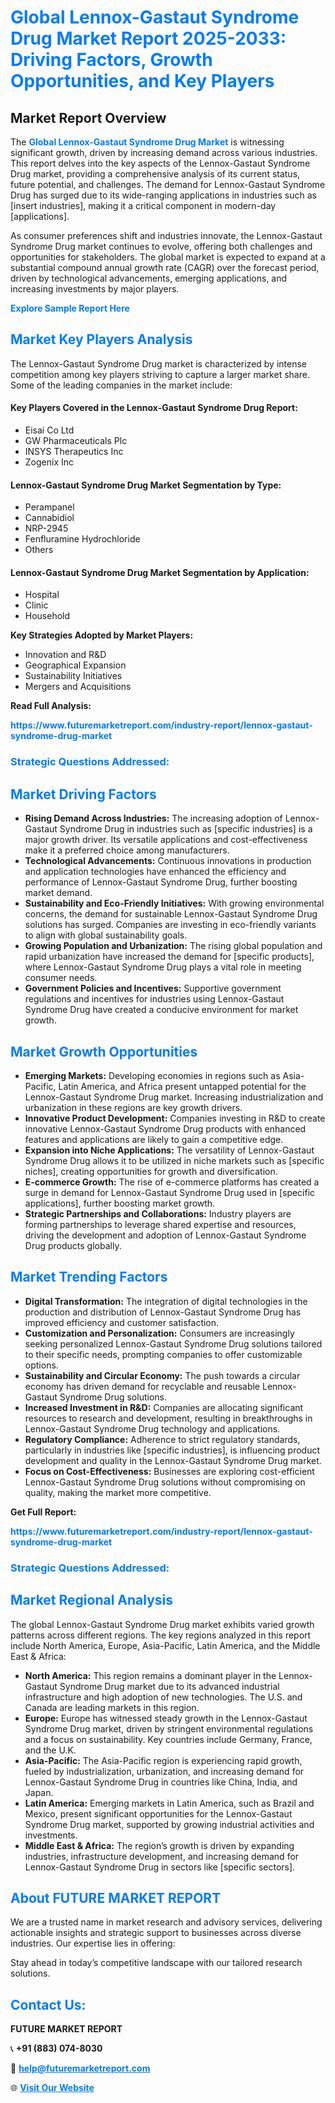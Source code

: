 <h1 style="color: #007BFF;">Global Lennox-Gastaut Syndrome Drug Market Report 2025-2033: Driving Factors, Growth Opportunities, and Key Players</h1>

<section id="overview">
<h2>Market Report Overview</h2>
<p>The <a href="https://www.futuremarketreport.com/industry-report/lennox-gastaut-syndrome-drug-market" style="color: #007BFF; text-decoration: none;"><strong>Global Lennox-Gastaut Syndrome Drug Market</strong></a> is witnessing significant growth, driven by increasing demand across various industries. This report delves into the key aspects of the Lennox-Gastaut Syndrome Drug market, providing a comprehensive analysis of its current status, future potential, and challenges. The demand for Lennox-Gastaut Syndrome Drug has surged due to its wide-ranging applications in industries such as [insert industries], making it a critical component in modern-day [applications].</p>
<p>As consumer preferences shift and industries innovate, the Lennox-Gastaut Syndrome Drug market continues to evolve, offering both challenges and opportunities for stakeholders. The global market is expected to expand at a substantial compound annual growth rate (CAGR) over the forecast period, driven by technological advancements, emerging applications, and increasing investments by major players.</p>
</section>

<section id="overview">
<p><a href="https://www.futuremarketreport.com/request-sample/reportId=52601" style="color: #007BFF; text-decoration: none;"><strong>Explore Sample Report Here</strong></a></p>
</section>

<section id="key-players">
<h2 style="color: #007BFF;">Market Key Players Analysis</h2>
<p>The Lennox-Gastaut Syndrome Drug market is characterized by intense competition among key players striving to capture a larger market share. Some of the leading companies in the market include:</p>
<h4>Key Players Covered in the Lennox-Gastaut Syndrome Drug Report:</h4>
<ul><li>Eisai Co Ltd</li><li>GW Pharmaceuticals Plc</li><li>INSYS Therapeutics Inc</li><li>Zogenix Inc</li></ul>
<h4>Lennox-Gastaut Syndrome Drug Market Segmentation by Type:</h4>
<ul><li>Perampanel</li><li>Cannabidiol</li><li>NRP-2945</li><li>Fenfluramine Hydrochloride</li><li>Others</li></ul>

<h4>Lennox-Gastaut Syndrome Drug Market Segmentation by Application:</h4>
<ul><li>Hospital</li><li>Clinic</li><li>Household</li></ul>
<p><strong>Key Strategies Adopted by Market Players:</strong></p>
<ul>
<li>Innovation and R&D</li>
<li>Geographical Expansion</li>
<li>Sustainability Initiatives</li>
<li>Mergers and Acquisitions</li>
</ul>
</section>

<section>
<p><strong>Read Full Analysis: </strong></p><a href="https://www.futuremarketreport.com/industry-report/lennox-gastaut-syndrome-drug-market" style="color: #007BFF; text-decoration: none;"><strong>https://www.futuremarketreport.com/industry-report/lennox-gastaut-syndrome-drug-market</strong></a>
<h3 style="color: #007BFF;">Strategic Questions Addressed:</h3>
</section>

<section id="driving-factors">
<h2 style="color: #007BFF;">Market Driving Factors</h2>
<ul>
<li><strong>Rising Demand Across Industries:</strong> The increasing adoption of Lennox-Gastaut Syndrome Drug in industries such as [specific industries] is a major growth driver. Its versatile applications and cost-effectiveness make it a preferred choice among manufacturers.</li>
<li><strong>Technological Advancements:</strong> Continuous innovations in production and application technologies have enhanced the efficiency and performance of Lennox-Gastaut Syndrome Drug, further boosting market demand.</li>
<li><strong>Sustainability and Eco-Friendly Initiatives:</strong> With growing environmental concerns, the demand for sustainable Lennox-Gastaut Syndrome Drug solutions has surged. Companies are investing in eco-friendly variants to align with global sustainability goals.</li>
<li><strong>Growing Population and Urbanization:</strong> The rising global population and rapid urbanization have increased the demand for [specific products], where Lennox-Gastaut Syndrome Drug plays a vital role in meeting consumer needs.</li>
<li><strong>Government Policies and Incentives:</strong> Supportive government regulations and incentives for industries using Lennox-Gastaut Syndrome Drug have created a conducive environment for market growth.</li>
</ul>
</section>

<section id="growth-opportunities">
<h2 style="color: #007BFF;">Market Growth Opportunities</h2>
<ul>
<li><strong>Emerging Markets:</strong> Developing economies in regions such as Asia-Pacific, Latin America, and Africa present untapped potential for the Lennox-Gastaut Syndrome Drug market. Increasing industrialization and urbanization in these regions are key growth drivers.</li>
<li><strong>Innovative Product Development:</strong> Companies investing in R&D to create innovative Lennox-Gastaut Syndrome Drug products with enhanced features and applications are likely to gain a competitive edge.</li>
<li><strong>Expansion into Niche Applications:</strong> The versatility of Lennox-Gastaut Syndrome Drug allows it to be utilized in niche markets such as [specific niches], creating opportunities for growth and diversification.</li>
<li><strong>E-commerce Growth:</strong> The rise of e-commerce platforms has created a surge in demand for Lennox-Gastaut Syndrome Drug used in [specific applications], further boosting market growth.</li>
<li><strong>Strategic Partnerships and Collaborations:</strong> Industry players are forming partnerships to leverage shared expertise and resources, driving the development and adoption of Lennox-Gastaut Syndrome Drug products globally.</li>
</ul>
</section>

<section id="trending-factors">
<h2 style="color: #007BFF;">Market Trending Factors</h2>
<ul>
<li><strong>Digital Transformation:</strong> The integration of digital technologies in the production and distribution of Lennox-Gastaut Syndrome Drug has improved efficiency and customer satisfaction.</li>
<li><strong>Customization and Personalization:</strong> Consumers are increasingly seeking personalized Lennox-Gastaut Syndrome Drug solutions tailored to their specific needs, prompting companies to offer customizable options.</li>
<li><strong>Sustainability and Circular Economy:</strong> The push towards a circular economy has driven demand for recyclable and reusable Lennox-Gastaut Syndrome Drug solutions.</li>
<li><strong>Increased Investment in R&D:</strong> Companies are allocating significant resources to research and development, resulting in breakthroughs in Lennox-Gastaut Syndrome Drug technology and applications.</li>
<li><strong>Regulatory Compliance:</strong> Adherence to strict regulatory standards, particularly in industries like [specific industries], is influencing product development and quality in the Lennox-Gastaut Syndrome Drug market.</li>
<li><strong>Focus on Cost-Effectiveness:</strong> Businesses are exploring cost-efficient Lennox-Gastaut Syndrome Drug solutions without compromising on quality, making the market more competitive.</li>
</ul>
</section>

<section>
<p><strong>Get Full Report: </strong></p><a href="https://www.futuremarketreport.com/industry-report/lennox-gastaut-syndrome-drug-market" style="color: #007BFF; text-decoration: none;"><strong>https://www.futuremarketreport.com/industry-report/lennox-gastaut-syndrome-drug-market</strong></a>
<h3 style="color: #007BFF;">Strategic Questions Addressed:</h3>
</section>


<section id="regional-analysis">
<h2 style="color: #007BFF;">Market Regional Analysis</h2>
<p>The global Lennox-Gastaut Syndrome Drug market exhibits varied growth patterns across different regions. The key regions analyzed in this report include North America, Europe, Asia-Pacific, Latin America, and the Middle East & Africa:</p>
<ul>
<li><strong>North America:</strong> This region remains a dominant player in the Lennox-Gastaut Syndrome Drug market due to its advanced industrial infrastructure and high adoption of new technologies. The U.S. and Canada are leading markets in this region.</li>
<li><strong>Europe:</strong> Europe has witnessed steady growth in the Lennox-Gastaut Syndrome Drug market, driven by stringent environmental regulations and a focus on sustainability. Key countries include Germany, France, and the U.K.</li>
<li><strong>Asia-Pacific:</strong> The Asia-Pacific region is experiencing rapid growth, fueled by industrialization, urbanization, and increasing demand for Lennox-Gastaut Syndrome Drug in countries like China, India, and Japan.</li>
<li><strong>Latin America:</strong> Emerging markets in Latin America, such as Brazil and Mexico, present significant opportunities for the Lennox-Gastaut Syndrome Drug market, supported by growing industrial activities and investments.</li>
<li><strong>Middle East & Africa:</strong> The region’s growth is driven by expanding industries, infrastructure development, and increasing demand for Lennox-Gastaut Syndrome Drug in sectors like [specific sectors].</li>
</ul>
</section>

<footer>
<h2 style="color: #007BFF;">About FUTURE MARKET REPORT</h2>
<p>We are a trusted name in market research and advisory services, delivering actionable insights and strategic support to businesses across diverse industries. Our expertise lies in offering:</p>

<p>Stay ahead in today’s competitive landscape with our tailored research solutions.</p>

<h2 style="color: #007BFF;">Contact Us:</h2>
<p><strong>FUTURE MARKET REPORT</strong></p>
<p>📞 <strong>+91 (883) 074-8030</strong></p>
<p>📧 <strong><a href="mailto:help@futuremarketreport.com" style="color: #007BFF;">help@futuremarketreport.com</a></strong></p>
<p>🌐 <strong><a href="https://www.futuremarketreport.com/" style="color: #007BFF;">Visit Our Website</a></strong></p>
</footer>